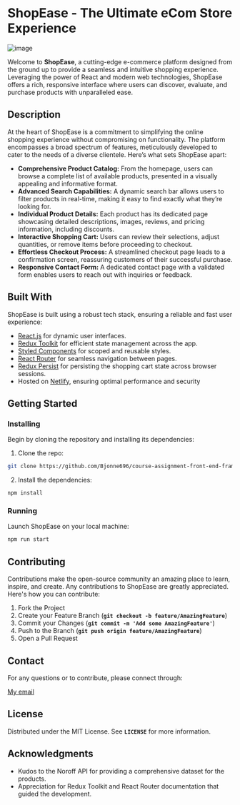 # ShopEase - The Ultimate eCom Store Experience

![image](https://github.com/Bjonne696/course-assignment-front-end-frameworks/blob/main/src/assets/frameworks.png?raw=true)

Welcome to **ShopEase**, a cutting-edge e-commerce platform designed from the ground up to provide a seamless and intuitive shopping experience. Leveraging the power of React and modern web technologies, ShopEase offers a rich, responsive interface where users can discover, evaluate, and purchase products with unparalleled ease.

## Description

At the heart of ShopEase is a commitment to simplifying the online shopping experience without compromising on functionality. The platform encompasses a broad spectrum of features, meticulously developed to cater to the needs of a diverse clientele. Here’s what sets ShopEase apart:

- **Comprehensive Product Catalog:** From the homepage, users can browse a complete list of available products, presented in a visually appealing and informative format.
- **Advanced Search Capabilities:** A dynamic search bar allows users to filter products in real-time, making it easy to find exactly what they’re looking for.
- **Individual Product Details:** Each product has its dedicated page showcasing detailed descriptions, images, reviews, and pricing information, including discounts.
- **Interactive Shopping Cart:** Users can review their selections, adjust quantities, or remove items before proceeding to checkout.
- **Effortless Checkout Process:** A streamlined checkout page leads to a confirmation screen, reassuring customers of their successful purchase.
- **Responsive Contact Form:** A dedicated contact page with a validated form enables users to reach out with inquiries or feedback.

## Built With

ShopEase is built using a robust tech stack, ensuring a reliable and fast user experience:

- [React.js](https://reactjs.org/) for dynamic user interfaces.
- [Redux Toolkit](https://redux-toolkit.js.org/) for efficient state management across the app.
- [Styled Components](https://styled-components.com/) for scoped and reusable styles.
- [React Router](https://reactrouter.com/) for seamless navigation between pages.
- [Redux Persist](https://react-redux-firebase.com/docs/integrations/redux-persist.html) for persisting the shopping cart state across browser sessions.
- Hosted on [Netlify](https://www.netlify.com/), ensuring optimal performance and security


## Getting Started

### Installing

Begin by cloning the repository and installing its dependencies:

1. Clone the repo:

```bash
git clone https://github.com/Bjonne696/course-assignment-front-end-frameworks.git
```

2. Install the dependencies:

```
npm install
```

### Running

Launch ShopEase on your local machine:

```bash
npm run start
```

## Contributing

Contributions make the open-source community an amazing place to learn, inspire, and create. Any contributions to ShopEase are greatly appreciated. Here's how you can contribute:

1. Fork the Project
2. Create your Feature Branch (**`git checkout -b feature/AmazingFeature`**)
3. Commit your Changes (**`git commit -m 'Add some AmazingFeature'`**)
4. Push to the Branch (**`git push origin feature/AmazingFeature`**)
5. Open a Pull Request

## Contact

For any questions or to contribute, please connect through:

[My email](mailto:Bjonne696@gmail.com)

## License

Distributed under the MIT License. See **`LICENSE`** for more information.

## Acknowledgments

- Kudos to the Noroff API for providing a comprehensive dataset for the products.
- Appreciation for Redux Toolkit and React Router documentation that guided the development.
